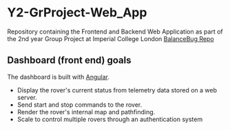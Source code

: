 # Y2-GrProject-Web_App
Repository containing the Frontend and Backend Web Application as part of the 2nd year Group Project at Imperial College London
[BalanceBug Repo](https://github.com/hakanmerdan/EEEBalanceBug)

## Dashboard (front end) goals
The dashboard is built with [Angular](https://angular.io/). 

- Display the rover's current status from telemetry data stored on a web server.
- Send start and stop commands to the rover. 
- Render the rover's internal map and pathfinding.
- Scale to control multiple rovers through an authentication system
